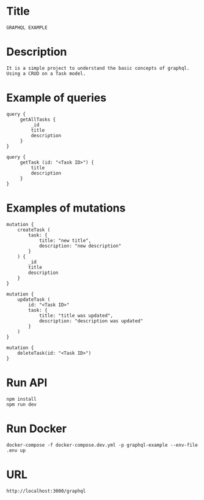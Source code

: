 # Title
    GRAPHQL EXAMPLE

# Description
    It is a simple project to understand the basic concepts of graphql.
    Using a CRUD on a Task model.

# Example of queries
    query {
         getAllTasks {
             _id
             title
             description
         }
    }
    
    query {
         getTask (id: "<Task ID>") {
             title
             description
         }
    }

# Examples of mutations
    mutation {
        createTask ( 
            task: {
                title: "new title",
                description: "new description"
            }
        ) {
            _id
            title
            description
        }
    }

    mutation {
        updateTask (
            id: "<Task ID>" 
            task: {
                title: "title was updated",
                description: "description was updated"
            }
        ) 
    }

    mutation {
        deleteTask(id: "<Task ID>") 
    }

# Run API
    npm install
    npm run dev

# Run Docker
    docker-compose -f docker-compose.dev.yml -p graphql-example --env-file .env up

# URL
    http://localhost:3000/graphql
